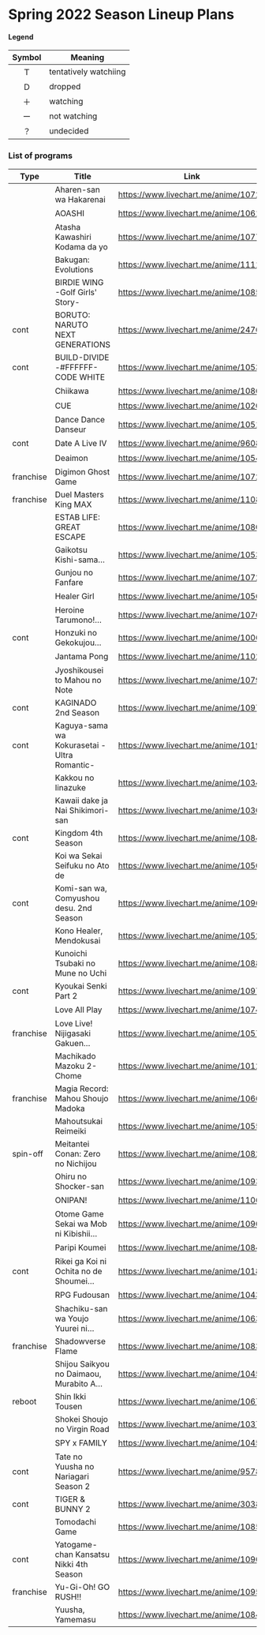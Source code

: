 # Spring 2022 Season Lineup Plans

#### Legend

| Symbol |        Meaning        |
| :----: | --------------------- |
|   Ｔ   | tentatively watchiing |
|   Ｄ   | dropped               |
|   ＋   | watching              |
|   ー   | not watching          |
|   ？   | undecided             |

### List of programs
|    Type   |                    Title                    |                 Link                 | kyoudai | Inugirlz |
| --------- | ------------------------------------------- | ------------------------------------ | :-----: | :------: |
|           | Aharen-san wa Hakarenai                     | https://www.livechart.me/anime/10722 |   Ｔ    |    +     |
|           | AOASHI                                      | https://www.livechart.me/anime/10612 |   ＋    |    +     |
|           | Atasha Kawashiri Kodama da yo               | https://www.livechart.me/anime/10779 |   ー    |    -     |
|           | Bakugan: Evolutions                         | https://www.livechart.me/anime/11118 |   ー    |    -     |
|           | BIRDIE WING -Golf Girls' Story-             | https://www.livechart.me/anime/10859 |   ー    |    +     |
| cont      | BORUTO: NARUTO NEXT GENERATIONS             | https://www.livechart.me/anime/2476  |   ＋    |    -     |
| cont      | BUILD-DIVIDE -#FFFFFF- CODE WHITE           | https://www.livechart.me/anime/10539 |   ー    |    -     |
|           | Chiikawa                                    | https://www.livechart.me/anime/10860 |   ー    |    -     |
|           | CUE                                         | https://www.livechart.me/anime/10202 |   ー    |    -     |
|           | Dance Dance Danseur                         | https://www.livechart.me/anime/10518 |   ＋    |    +     |
| cont      | Date A Live IV                              | https://www.livechart.me/anime/9608  |   ー    |    -     |
|           | Deaimon                                     | https://www.livechart.me/anime/10541 |   ＋    |    +     |
| franchise | Digimon Ghost Game                          | https://www.livechart.me/anime/10729 |   ー    |    -     |
| franchise | Duel Masters King MAX                       | https://www.livechart.me/anime/11086 |   ー    |    -     |
|           | ESTAB LIFE: GREAT ESCAPE                    | https://www.livechart.me/anime/10807 |   ＋    |    -     |
|           | Gaikotsu Kishi-sama…                        | https://www.livechart.me/anime/10535 |   ？    |    ?     |
|           | Gunjou no Fanfare                           | https://www.livechart.me/anime/10723 |   ＋    |    +     |
|           | Healer Girl                                 | https://www.livechart.me/anime/10565 |   ー    |    ?     |
|           | Heroine Tarumono!…                          | https://www.livechart.me/anime/10765 |   ー    |    +     |
| cont      | Honzuki no Gekokujou…                       | https://www.livechart.me/anime/10065 |   ＋    |    +     |
|           | Jantama Pong                                | https://www.livechart.me/anime/11022 |   ー    |    -     |
|           | Jyoshikousei to Mahou no Note               | https://www.livechart.me/anime/10796 |   ？    |    -     |
| cont      | KAGINADO 2nd Season                         | https://www.livechart.me/anime/10976 |   ー    |    -     |
| cont      | Kaguya-sama wa Kokurasetai -Ultra Romantic- | https://www.livechart.me/anime/10191 |   ＋    |    +     |
|           | Kakkou no Iinazuke                          | https://www.livechart.me/anime/10346 |   ＋    |    +     |
|           | Kawaii dake ja Nai Shikimori-san            | https://www.livechart.me/anime/10309 |   ＋    |    +     |
| cont      | Kingdom 4th Season                          | https://www.livechart.me/anime/10840 |   ー    |    -     |
|           | Koi wa Sekai Seifuku no Ato de              | https://www.livechart.me/anime/10507 |   ？    |    ?     |
| cont      | Komi-san wa, Comyushou desu. 2nd Season     | https://www.livechart.me/anime/10962 |   ー    |    +     |
|           | Kono Healer, Mendokusai                     | https://www.livechart.me/anime/10526 |   ？    |    ?     |
|           | Kunoichi Tsubaki no Mune no Uchi            | https://www.livechart.me/anime/10881 |   ？    |    -     |
| cont      | Kyoukai Senki Part 2                        | https://www.livechart.me/anime/10974 |   ー    |    ?     |
|           | Love All Play                               | https://www.livechart.me/anime/10740 |   ＋    |    +     |
| franchise | Love Live! Nijigasaki Gakuen…               | https://www.livechart.me/anime/10574 |   ー    |    -     |
|           | Machikado Mazoku 2-Chome                    | https://www.livechart.me/anime/10127 |   ー    |    -     |
| franchise | Magia Record: Mahou Shoujo Madoka           | https://www.livechart.me/anime/10663 |   ー    |    -     |
|           | Mahoutsukai Reimeiki                        | https://www.livechart.me/anime/10558 |   ＋    |    +     |
| spin-off  | Meitantei Conan: Zero no Nichijou           | https://www.livechart.me/anime/10827 |   ー    |    -     |
|           | Ohiru no Shocker-san                        | https://www.livechart.me/anime/10938 |   ー    |    -     |
|           | ONIPAN!                                     | https://www.livechart.me/anime/11061 |   ？    |    -     |
|           | Otome Game Sekai wa Mob ni Kibishii…        | https://www.livechart.me/anime/10906 |   Ｔ    |    +     |
|           | Paripi Koumei                               | https://www.livechart.me/anime/10843 |   ？    |    +     |
| cont      | Rikei ga Koi ni Ochita no de Shoumei…       | https://www.livechart.me/anime/10185 |   ー    |    ?     |
|           | RPG Fudousan                                | https://www.livechart.me/anime/10435 |   ー    |    -     |
|           | Shachiku-san wa Youjo Yuurei ni…            | https://www.livechart.me/anime/10639 |   ー    |    -     |
| franchise | Shadowverse Flame                           | https://www.livechart.me/anime/10830 |   ー    |    -     |
|           | Shijou Saikyou no Daimaou, Murabito A…      | https://www.livechart.me/anime/10451 |   ＋    |    +     |
| reboot    | Shin Ikki Tousen                            | https://www.livechart.me/anime/10674 |   ー    |    -     |
|           | Shokei Shoujo no Virgin Road                | https://www.livechart.me/anime/10374 |   ＋    |    -     |
|           | SPY x FAMILY                                | https://www.livechart.me/anime/10456 |   ＋    |    +     |
| cont      | Tate no Yuusha no Nariagari Season 2        | https://www.livechart.me/anime/9578  |   ？    |    +     |
| cont      | TIGER & BUNNY 2                             | https://www.livechart.me/anime/3038  |   ー    |    +     |
|           | Tomodachi Game                              | https://www.livechart.me/anime/10855 |   ＋    |    +     |
| cont      | Yatogame-chan Kansatsu Nikki 4th Season     | https://www.livechart.me/anime/10904 |   ー    |    -     |
| franchise | Yu-Gi-Oh! GO RUSH!!                         | https://www.livechart.me/anime/10955 |   ー    |    -     |
|           | Yuusha, Yamemasu                            | https://www.livechart.me/anime/10842 |   ＋    |    +     |
